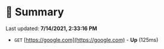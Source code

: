 # 📖 Summary
Last updated: **7/14/2021, 2:33:16 PM**

- `GET` [https://google.com](https://google.com) - **Up** (125ms)
